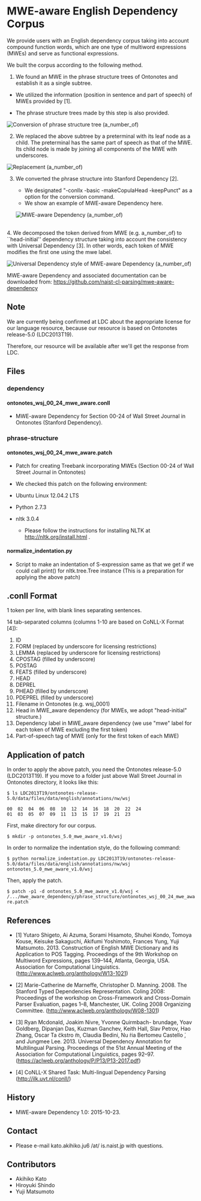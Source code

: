 # MWE-aware English Dependency Corpus

We provide users with an English dependency corpus taking into account compound function words, which are one type of multiword expressions (MWEs) and serve as functional expressions.

We built the corpus according to the following method.

  1. We found an MWE in the phrase structure trees of Ontonotes and establish it as a single subtree.

   - We utilized the information (position in sentence and part of speech) of MWEs provided by [1].

   - The phrase structure trees made by this step is also provided.

   ![Conversion of phrase structure tree (a_number_of)](./img/a_no_of_conversion.png)

  2. We replaced the above subtree by a preterminal with its leaf node as a child. The preterminal has the same part of speech as that of the MWE. Its child node is made by joining all components of the MWE with underscores.

  ![Replacement (a_number_of)](./img/a_no_of_concatenation.png)

  3. We converted the phrase structure into Stanford Dependency [2].
       - We designated "-conllx -basic -makeCopulaHead -keepPunct" as a option for the conversion command.
       - We show an example of MWE-aware Dependency here.

        ![MWE-aware Dependency (a_number_of)](./img/a_no_of_mwe_aware.png)

  <br>
  4. We decomposed  the token derived from MWE (e.g. a_number_of) to ``head-initial'' dependency structure taking into account the consistency with Universal Dependency [3]. In other words, each token of MWE modifies the first one using the mwe label.

  ![Universal Dependency style of MWE-aware Dependency (a_number_of)](./img/a_no_of_univ_dep_style.png)



MWE-aware Dependency and associated documentation can be downloaded from: <https://github.com/naist-cl-parsing/mwe-aware-dependency>

## Note
We are currently being confirmed at LDC about the appropriate license for our language resource, because our resource is based on Ontonotes release-5.0 (LDC2013T19).

Therefore, our resource will be available after we'll get the response from LDC.

## Files

### dependency
#### ontonotes_wsj_00_24_mwe_aware.conll
- MWE-aware Dependency for Section 00-24 of Wall Street Journal in Ontonotes (Stanford Dependency).

### phrase-structure
#### ontonotes_wsj_00_24_mwe_aware.patch
- Patch for creating Treebank incorporating MWEs (Section 00-24 of Wall Street Journal in Ontonotes)

- We checked this patch on the following environment:
 - Ubuntu Linux 12.04.2 LTS
 - Python 2.7.3
 - nltk 3.0.4
     - Please follow the instructions for installing NLTK at http://nltk.org/install.html .

#### normalize_indentation.py
- Script to make an indentation of S-expression same as that we get if we could call print() for nltk.tree.Tree instance (This is a preparation for applying the above patch)

## .conll Format
1 token per line, with blank lines separating sentences.

14 tab-separated columns (columns 1-10 are based on CoNLL-X Format [4]):

1.  ID
2.  FORM  (replaced by underscore for licensing restrictions)
3.  LEMMA (replaced by underscore for licensing restrictions)
4.  CPOSTAG (filled by underscore)
5.  POSTAG
6.  FEATS (filled by underscore)
7.  HEAD
8.  DEPREL
9.  PHEAD (filled by underscore)
10. PDEPREL (filled by underscore)
11. Filename in Ontonotes (e.g. wsj_0001)
12. Head in MWE_aware dependency (for MWEs, we adopt "head-initial" structure.)
13. Dependency label in MWE_aware dependency (we use "mwe" label for each token of MWE excluding the first token)
14. Part-of-speech tag of MWE (only for the first token of each MWE)

## Application of patch

In order to apply the above patch, you need the Ontonotes release-5.0 (LDC2013T19). If you move to a folder just above Wall Street Journal in Ontonotes directory, it looks like this:

```$ ls LDC2013T19/ontonotes-release-5.0/data/files/data/english/annotations/nw/wsj```

    00  02  04  06  08  10  12  14  16  18  20  22  24  
    01  03  05  07  09  11  13  15  17  19  21  23

First, make directory for our corpus.

```$ mkdir -p ontonotes_5.0_mwe_aware_v1.0/wsj```

In order to normalize the indentation style, do the following command:

```$ python normalize_indentation.py LDC2013T19/ontonotes-release-5.0/data/files/data/english/annotations/nw/wsj ontonotes_5.0_mwe_aware_v1.0/wsj```

Then, apply the patch.

```$ patch -p1 -d ontonotes_5.0_mwe_aware_v1.0/wsj < /.../mwe_aware_dependency/phrase_structure/ontonotes_wsj_00_24_mwe_aware.patch```

## References
- [1] Yutaro Shigeto, Ai Azuma, Sorami Hisamoto, Shuhei Kondo, Tomoya Kouse, Keisuke Sakaguchi, Akifumi Yoshimoto, Frances Yung, Yuji Matsumoto. 2013. Construction of English MWE Dictionary and its Application to POS Tagging. Proceedings of the 9th Workshop on Multiword Expressions, pages 139–144, Atlanta, Georgia, USA. Association for Computational Linguistics.
(http://www.aclweb.org/anthology/W13-1021)

- [2] Marie-Catherine de Marneffe, Christopher D. Manning. 2008. The Stanford Typed Dependencies Representation. Coling 2008: Proceedings of the workshop on Cross-Framework and Cross-Domain Parser Evaluation, pages 1–8, Manchester, UK. Coling 2008 Organizing Committee.
(http://www.aclweb.org/anthology/W08-1301)

- [3] Ryan Mcdonald, Joakim Nivre, Yvonne Quirmbach- brundage, Yoav Goldberg, Dipanjan Das, Kuzman Ganchev, Keith Hall, Slav Petrov, Hao Zhang, Oscar Ta ̈ckstro ̈m, Claudia Bedini, Nu ́ria Bertomeu Castello ́, and Jungmee Lee. 2013. Universal Dependency Annotation for Multilingual Parsing. Proceedings of the 51st Annual Meeting of the Association for Computational Linguistics, pages 92–97.
(https://aclweb.org/anthology/P/P13/P13-2017.pdf)

- [4] CoNLL-X Shared Task: Multi-lingual Dependency Parsing
(http://ilk.uvt.nl/conll/)

## History
  - MWE-aware Dependency 1.0: 2015-10-23.

## Contact
- Please e-mail kato.akihiko.ju6 /at/ is.naist.jp with questions.

## Contributors
- Akihiko Kato
- Hiroyuki Shindo
- Yuji Matsumoto
